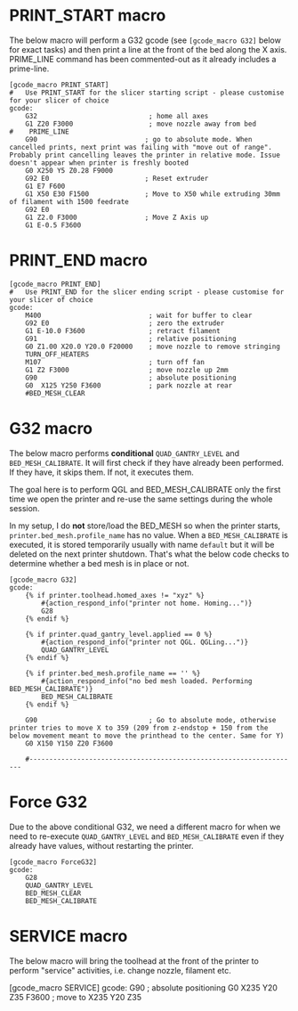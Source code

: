 # PRINT_START macro

The below macro will perform a G32 gcode (see `[gcode_macro G32]` below for exact tasks) and then print a line at the front of the bed along the X axis. PRIME_LINE command has been commented-out as it already includes a prime-line.

```
[gcode_macro PRINT_START]
#   Use PRINT_START for the slicer starting script - please customise for your slicer of choice
gcode:
    G32                            ; home all axes
    G1 Z20 F3000                   ; move nozzle away from bed 
#    PRIME_LINE
    G90                           ; go to absolute mode. When cancelled prints, next print was failing with "move out of range". Probably print cancelling leaves the printer in relative mode. Issue doesn't appear when printer is freshly booted
    G0 X250 Y5 Z0.28 F9000
    G92 E0                        ; Reset extruder
    G1 E7 F600
    G1 X50 E30 F1500              ; Move to X50 while extruding 30mm of filament with 1500 feedrate
    G92 E0
    G1 Z2.0 F3000                 ; Move Z Axis up
    G1 E-0.5 F3600
```

# PRINT_END macro

```
[gcode_macro PRINT_END]
#   Use PRINT_END for the slicer ending script - please customise for your slicer of choice
gcode:
    M400                           ; wait for buffer to clear
    G92 E0                         ; zero the extruder
    G1 E-10.0 F3600                ; retract filament
    G91                            ; relative positioning
    G0 Z1.00 X20.0 Y20.0 F20000    ; move nozzle to remove stringing
    TURN_OFF_HEATERS
    M107                           ; turn off fan
    G1 Z2 F3000                    ; move nozzle up 2mm
    G90                            ; absolute positioning
    G0  X125 Y250 F3600            ; park nozzle at rear
    #BED_MESH_CLEAR
```

# G32 macro

The below macro performs **conditional** `QUAD_GANTRY_LEVEL` and `BED_MESH_CALIBRATE`. It will first check if they have already been performed. If they have, it skips them. If not, it executes them.

The goal here is to perform QGL and BED_MESH_CALIBRATE only the first time we open the printer and re-use the same settings during the whole session.

In my setup, I do **not** store/load the BED_MESH so when the printer starts, `printer.bed_mesh.profile_name` has no value. When a `BED_MESH_CALIBRATE` is executed, it is stored temporarily usually  with name `default` but it will be deleted on the next printer shutdown. That's what the below code checks to determine whether a bed mesh is in place or not.


```
[gcode_macro G32]
gcode:
    {% if printer.toolhead.homed_axes != "xyz" %}
        #{action_respond_info("printer not home. Homing...")}
        G28
    {% endif %}

    {% if printer.quad_gantry_level.applied == 0 %}
        #{action_respond_info("printer not QGL. QGLing...")}
        QUAD_GANTRY_LEVEL
    {% endif %}

    {% if printer.bed_mesh.profile_name == '' %}
        #{action_respond_info("no bed mesh loaded. Performing BED_MESH_CALIBRATE")}
        BED_MESH_CALIBRATE
    {% endif %}

    G90                            ; Go to absolute mode, otherwise printer tries to move X to 359 (209 from z-endstop + 150 from the below movement meant to move the printhead to the center. Same for Y)
    G0 X150 Y150 Z20 F3600

    #--------------------------------------------------------------------
```

# Force G32

Due to the above conditional G32, we need a different macro for when we need to re-execute `QUAD_GANTRY_LEVEL` and `BED_MESH_CALIBRATE` even if they already have values, without restarting the printer.

```
[gcode_macro ForceG32]
gcode:
    G28
    QUAD_GANTRY_LEVEL
    BED_MESH_CLEAR
    BED_MESH_CALIBRATE
```

# SERVICE macro

The below macro will bring the toolhead at the front of the printer to perform "service" activities, i.e. change nozzle, filament etc.

[gcode_macro SERVICE]
gcode:
    G90                      ; absolute positioning
    G0 X235 Y20 Z35 F3600    ; move to X235 Y20 Z35